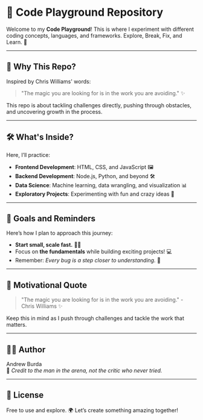 # 🧪 Code Playground Repository

Welcome to my **Code Playground**! This is where I experiment with different coding concepts, languages, and frameworks. Explore, Break, Fix, and Learn. 🚀

---

## 🌟 Why This Repo?

Inspired by Chris Williams' words:  
> "The magic you are looking for is in the work you are avoiding." ✨  

This repo is about tackling challenges directly, pushing through obstacles, and uncovering growth in the process.


---

## 🛠️ What's Inside?

Here, I’ll practice:
- **Frontend Development**: HTML, CSS, and JavaScript 🖼️
- **Backend Development**: Node.js, Python, and beyond 🛠️
- **Data Science**: Machine learning, data wrangling, and visualization 📊
- **Exploratory Projects**: Experimenting with fun and crazy ideas 🤯

---

## 🎯 Goals and Reminders

Here’s how I plan to approach this journey:
- **Start small, scale fast.** 🏃‍♂️
- Focus on **the fundamentals** while building exciting projects! 💻
- Remember: _Every bug is a step closer to understanding._ 🐞

---

## 🌟 Motivational Quote

> "The magic you are looking for is in the work you are avoiding." - Chris Williams ✨  

Keep this in mind as I push through challenges and tackle the work that matters.

---

## 🧑‍💻 Author

Andrew Burda  
🌟 _Credit to the man in the arena, not the critic who never tried._


---

## 📜 License

Free to use and explore. 🌍 Let’s create something amazing together!
